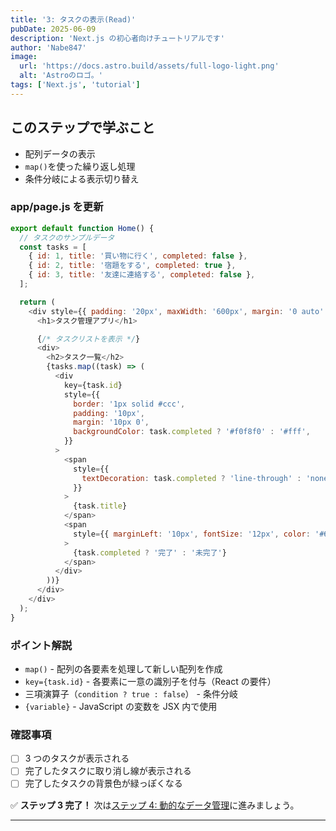 ```yaml
---
title: '3: タスクの表示(Read)'
pubDate: 2025-06-09
description: 'Next.js の初心者向けチュートリアルです'
author: 'Nabe847'
image:
  url: 'https://docs.astro.build/assets/full-logo-light.png'
  alt: 'Astroのロゴ。'
tags: ['Next.js', 'tutorial']
---
```


## このステップで学ぶこと

- 配列データの表示
- `map()`を使った繰り返し処理
- 条件分岐による表示切り替え

### app/page.js を更新

```javascript
export default function Home() {
  // タスクのサンプルデータ
  const tasks = [
    { id: 1, title: '買い物に行く', completed: false },
    { id: 2, title: '宿題をする', completed: true },
    { id: 3, title: '友達に連絡する', completed: false },
  ];

  return (
    <div style={{ padding: '20px', maxWidth: '600px', margin: '0 auto' }}>
      <h1>タスク管理アプリ</h1>

      {/* タスクリストを表示 */}
      <div>
        <h2>タスク一覧</h2>
        {tasks.map((task) => (
          <div
            key={task.id}
            style={{
              border: '1px solid #ccc',
              padding: '10px',
              margin: '10px 0',
              backgroundColor: task.completed ? '#f0f8f0' : '#fff',
            }}
          >
            <span
              style={{
                textDecoration: task.completed ? 'line-through' : 'none',
              }}
            >
              {task.title}
            </span>
            <span
              style={{ marginLeft: '10px', fontSize: '12px', color: '#666' }}
            >
              {task.completed ? '完了' : '未完了'}
            </span>
          </div>
        ))}
      </div>
    </div>
  );
}
```

### ポイント解説

- `map()` - 配列の各要素を処理して新しい配列を作成
- `key={task.id}` - 各要素に一意の識別子を付与（React の要件）
- 三項演算子（`condition ? true : false`） - 条件分岐
- `{variable}` - JavaScript の変数を JSX 内で使用

### 確認事項

- [ ] 3 つのタスクが表示される
- [ ] 完了したタスクに取り消し線が表示される
- [ ] 完了したタスクの背景色が緑っぽくなる

✅ **ステップ 3 完了！** 次は[ステップ 4: 動的なデータ管理](#step4)に進みましょう。

---
